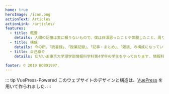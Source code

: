 ```yaml
---
home: true
heroImage: /icon.png
actionText: Articles
actionLink: /articles/
features:
  - title: 概要
    details: 人間の記憶は実に頼りないもので、僕は日頃思ったことや体験したこと、周りで起こったことの一部を脳外に記録しておくために、このページを作りました. 要するに日記です. 他の人が見て特に役に立ちそうな内容は...ほぼないです. が、もし自分以外の人が見て何か役に立つような知識を共有できたなら、それはとても喜ばしく思います.
  - title: 構成
    details: 今の所、「読書録」、「授業記録」、「記事・まとめ」、「雑談」の構成になっていて、「記事・まとめ」に、理・数・情報系で自分がまとめた内容を置きます. 「雑談」は、本当に日記であり、雑談です.
  - title: 自己紹介
    details: ただいま東京大学理学部情報科学科第4学年の学生をやっております. 情報科学の分野にはつい最近入門しました. 

footer: © 2019 BOBO1997.
---
```

::: tip VuePress-Powered
このウェブサイトのデザインと構造は、[VuePress](https://vuepress.vuejs.org/) を用いて作られました.
:::
